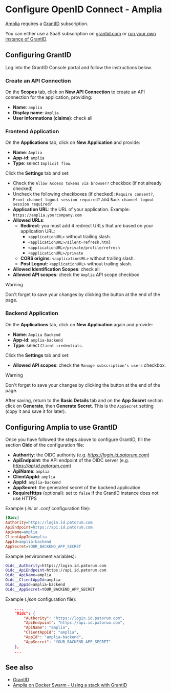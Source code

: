 ﻿# Configure OpenID Connect - Amplia

[Amplia](../index.md) requires a [GrantID](../../grant-id/index.md) subscription.

You can either use a SaaS subscription on [grantid.com](https://grantid.com/) or [run your own instance of GrantID](../../grant-id/on-premises/index.md).

## Configuring GrantID

Log into the GrantID Console portal and follow the instructions below.

### Create an API Connection

On the **Scopes** tab, click on **New API Connection** to create an API connection for the application, providing:

* **Name**: `amplia`
* **Display name**: `Amplia`
* **User Informations (claims)**: check all

### Frontend Application

On the **Applications** tab, click on **New Application** and provide:

* **Name**: `Amplia`
* **App-id**: `amplia`
* **Type**: select `Implicit flow`.

Click the **Settings** tab and set:

* Check the `Allow Access tokens via browser?` checkbox (if not already checked)
* Uncheck the following checkboxes (if checked): `Require consent?`, `Front-channel logout session required?` and `Back-channel logout session required?`
* **Application URL**: the URL of your application. Example: `https://amplia.yourcompany.com`
* **Allowed URLs**:
  * **Redirect**: you must add 4 redirect URLs that are based on your application URL:
    * `<applicationURL>` without trailing slash.
    * `<applicationURL>/silent-refresh.html`
    * `<applicationURL>/private/profile/refresh`
    * `<applicationURL>/private`
  * **CORS origins**: `<applicationURL>` without trailing slash.
  * **Post Logout**: `<applicationURL>` without trailing slash.
* **Allowed Identification Scopes**: check all
* **Allowed API scopes**: check the `Amplia` API scope checkbox

> [!WARNING]
> Don't forget to save your changes by clicking the button at the end of the page.

### Backend Application

On the **Applications** tab, click on **New Application** again and provide:

* **Name**: `Amplia Backend`
* **App-id**: `amplia-backend`
* **Type**: select `Client credentials`.

Click the **Settings** tab and set:

* **Allowed API scopes**: check the `Manage subscription's users` checkbox.

> [!WARNING]
> Don't forget to save your changes by clicking the button at the end of the page.

After saving, return to the **Basic Details** tab and on the **App Secret** section click on **Generate**, then **Generate Secret**.
This is the `AppSecret` setting (copy it and save it for later).

## Configuring Amplia to use GrantID

Once you have followed the steps above to configure GrantID, fill the section **Oidc** of the configuration file:

* **Authority**: the OIDC authority (e.g. *https://login.id.patorum.com*)
* **ApiEndpoint**: the API endpoint of the OIDC server (e.g. *https://api.id.patorum.com*)
* **ApiName**: `amplia`
* **ClientAppId**: `amplia`
* **AppId**: `amplia-backend`
* **AppSecret**: the generated secret of the backend application
* **RequireHttps** (optional): set to `false` if the GrantID instance does not use HTTPS

Example (*.ini* or *.conf* configuration file):

```ini
[Oidc]
Authority=https://login.id.patorum.com
ApiEndpoint=https://api.id.patorum.com
ApiName=amplia
ClientAppId=amplia
AppId=amplia-backend
AppSecret=YOUR_BACKEND_APP_SECRET
```

Example (environment variables):

```bash
Oidc__Authority=https://login.id.patorum.com
Oidc__ApiEndpoint=https://api.id.patorum.com
Oidc__ApiName=amplia
Oidc__ClientAppId=amplia
Oidc__AppId=amplia-backend
Oidc__AppSecret=YOUR_BACKEND_APP_SECRET
```

Example (*.json* configuration file):

```json
    ...,
    "Oidc": {
        "Authority": "https://login.id.patorum.com",
        "ApiEndpoint": "https://api.id.patorum.com",
        "ApiName": "amplia",
        "ClientAppId": "amplia",
        "AppId": "amplia-backend",
        "AppSecret": "YOUR_BACKEND_APP_SECRET"
    },
    ...
```

## See also

* [GrantID](../../grant-id/index.md)
* [Amplia on Docker Swarm - Using a stack with GrantID](docker/swarm/internal-grantid.md)
